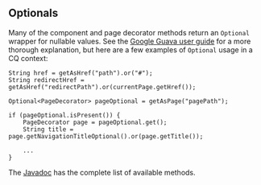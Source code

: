 ## Optionals

Many of the component and page decorator methods return an `Optional` wrapper for nullable values.  See the [Google Guava user guide](https://code.google.com/p/guava-libraries/wiki/UsingAndAvoidingNullExplained#Optional) for a more thorough explanation, but here are a few examples of `Optional` usage in a CQ context:

    String href = getAsHref("path").or("#");
    String redirectHref = getAsHref("redirectPath").or(currentPage.getHref());

    Optional<PageDecorator> pageOptional = getAsPage("pagePath");

    if (pageOptional.isPresent()) {
        PageDecorator page = pageOptional.get();
        String title = page.getNavigationTitleOptional().or(page.getTitle());

        ...
    }

The [Javadoc](http://docs.guava-libraries.googlecode.com/git-history/release/javadoc/com/google/common/base/Optional.html) has the complete list of available methods.